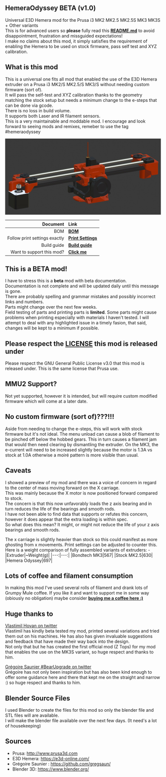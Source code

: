 ## HemeraOdyssey **BETA** (v1.0)
Universal E3D Hemera mod for the Prusa i3 MK2 MK2.5 MK2.5S MK3 MK3S + Other variants  
This is for advanced users so **please** fully read this [**README.md**](README.md) to avoid disappointment, frustration and missguided expectations!  
I make no claims about this mod, it simply satisfies the requirement of enabling the Hemera to be used on stock firmware, pass self test and XYZ calibration.

## What is this mod
This is a universal one fits all mod that enabled the use of the E3D Hemera extruder on a Prusa i3 MK2/S MK2.5/S MK3/S without needing custom firmware (sort of).  
It will pass the self-test and XYZ calibration thanks to the geometry matching the stock setup but needs a minimum change to the e-steps that can be done via gcode.  
There is no loss in build volume.  
It supports both Laser and IR filament sensors.  
This is a very maintainable and moddable mod. I encourage and look forward to seeing mods and remixes, remeber to use the tag #hemeraodyssey

![Hemera Odyssey Full View](img/full_view_blender.jpg)  

|Document|Link|
|---:|:---|
|BOM|[**BOM**](BOM_Condensed.md)|
|Follow print settings exactly|[**Print Settings**](Print_Settings.md)|
|Build guide|[**Build guide**](Build_Guide/00_First.md)|
|Want to support this mod?|[**Click me**](#lots-of-coffee-and-filament-consumption)|

## This is a **BETA** mod!
I have to stress this is a **beta** mod with beta documentation.  
Documentation is not complete and will be updated daily until this message is gone.  
There are probably spelling and grammar mistakes and possibly incorrect links and numbers.  
Parts might change over the next few weeks.  
Field testing of parts and printing parts is **limited**.
Some parts might cause problems when printing especially with materials I haven't tested.
I will attempt to deal with any highlighted issue in a timely fasion, that said, changes will be kept to a minimum if possible.

## Please respect the [**LICENSE**](LICENSE) this mod is released under
Please respect the GNU General Public License v3.0 that this mod is released under. This is the same license that Prusa use.

## MMU2 Support?
Not yet supported, however it is intended, but will require custom modified firmware which will come at a later date.

## No custom firmware (sort of)???!!!
Aside from needing to change the e-steps, this will work with stock firmware but it's not ideal.
The menu unload can cause a blob of filament to be pinched off below the hobbed gears. This in turn causes a filament jam that would then need clearing by dismantling the extruder.
On the MK3, the e-current will need to be increased slightly because the motor is 1.3A vs stock at 1.0A otherwise a moiré pattern is more visible than usual.

## Caveats
I showed a preview of my mod and there was a voice of concern in regard to the center of mass moving forward on the X carriage.  
This was mainly because the X motor is now positioned forward compared to stock.  
The concern is that this now unfavorably loads the z axis bearing and in turn reduces the life of the bearings and smooth rods.  
I have not been able to find data that supports or refutes this concern, however it does appear that the extra loading is within spec.  
So what does this mean? It might, or might not reduce the life of your z axis bearings and smooth rods.

The x carriage is slightly heavier than stock so this could manifest as more ghosting from x movements. Print settings can be adjusted to counter this.  
Here is a weight comparison of fully assembled variants of extruders: -  
|Extruder|~Weight(g)|
|---:|---:|
|Bondtech MK3|567|
|Stock MK2.5|630|
|Hemera Odyssey|697|

## Lots of coffee and filament consumption
In making this mod I've used several rolls of filament and drank lots of Grumpy Mule coffee. If you like it and want to support me in some way (obiously no obligation) maybe consider [**buying me a coffee here :)**](https://www.buymeacoffee.com/tetra3dprint)    

## Huge thanks to  
 
[Vlastimil Hovan on twitter](https://twitter.com/Vlastimil_Hovan)  
Vlastimil has kindly beta tested my mod, printed several variations and tried them out on his machines. He has also has given invaluable suggestions and feedback that have made their way back into the design.  
Not only that but he has created the first official mod (Z Tops) for my mod that enables the use on the MK3S variant, so huge respect and thanks to him.  
   
[Grégoire Saunier #BearUpgrade on twitter](https://twitter.com/GregoireSaunier)  
Grégoire has not only been inspiration but has also been kind enough to offer some guidance here and there that kept me on the straight and narrow :) so huge respect and thanks to him. 

## Blender Source Files
I used Blender to create the files for this mod so only the blender file and STL files will are available.  
I will make the blender file available over the next few days. (It need's a lot of housekeeping)

## Sources
* Prusa: http://www.prusa3d.com
* E3D Hemera: https://e3d-online.com/
* Grégoire Saunier : https://github.com/gregsaun/
* Blender 3D: https://www.blender.org/
